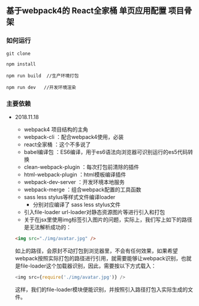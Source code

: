 ## 基于webpack4的 React全家桶 单页应用配置 项目骨架

### 如何运行

```
git clone

npm install

npm run build  //生产环境打包

npm run dev   //开发环境渲染
```

### 主要依赖
* 2018.11.18

  * webpack4 项目结构的主角
  * webpack-cli ：配合webpack4使用，必装
  * react全家桶 ：这个不多说了
  * babel编译包 ：ES6编译，用于es6语法向浏览器可识别运行的es5代码转换
  * clean-webpack-plugin ：每次打包前清除的插件
  * html-webpack-plugin ：html模板编译插件
  * webpack-dev-server ：开发环境本地服务
  * webpack-merge ：组合webpack配置的工具函数
  * sass less stylus等样式文件编译loader
    * 分别对应编译了 sass less stylus文件
  * 引入file-loader url-loader对静态资源图片等进行引入和打包
  * 关于在jsx里使用img标签引入图片的问题，实际上，我们写上如下的路径是无法解析成功的：
  ```html
  <img src="./img/avatar.jpg" />
  ```
    如上的路径，会原封不动打包到浏览器里，不会有任何效果，如果希望webpack按照实际打包的路径进行引用，就需要能够让webpack识别，也就是file-loader这个加载器识别，因此，需要按以下方式载入：
  ```js
  <img src={require('./img/avatar.jpg')} />
  ```
  这样，我们的file-loader模块便能识别，并按照引入路径打包入实际生成的文件。
  




